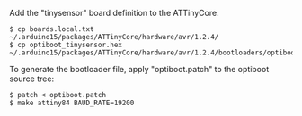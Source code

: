 Add the "tinysensor" board definition to the ATTinyCore:

```
$ cp boards.local.txt ~/.arduino15/packages/ATTinyCore/hardware/avr/1.2.4/
$ cp optiboot_tinysensor.hex ~/.arduino15/packages/ATTinyCore/hardware/avr/1.2.4/bootloaders/optiboot/
```

To generate the bootloader file, apply "optiboot.patch" to the optiboot 
source tree:

```
$ patch < optiboot.patch
$ make attiny84 BAUD_RATE=19200
```
